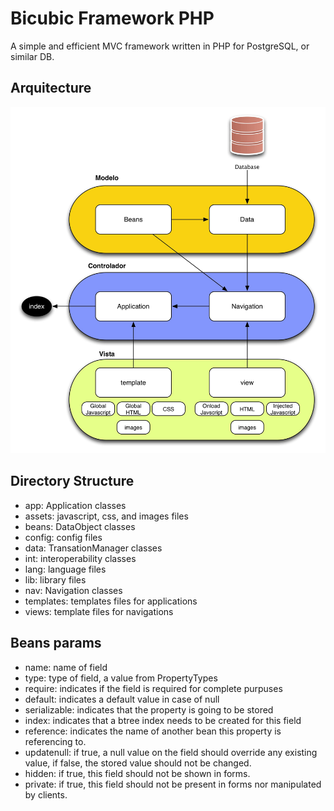 Bicubic Framework PHP
=====================

A simple and efficient MVC framework written in PHP for PostgreSQL, or similar DB.

Arquitecture
-------
![MVC](/doc/framework.jpeg)

Directory Structure
-------
- app: Application classes
- assets: javascript, css, and images files
- beans: DataObject classes
- config: config files
- data: TransationManager classes
- int: interoperability classes
- lang: language files
- lib: library files
- nav: Navigation classes
- templates: templates files for applications
- views: template files for navigations

Beans params
-------
- name: name of field
- type: type of field, a value from PropertyTypes
- require: indicates if the field is required for complete purpuses
- default: indicates a default value in case of null
- serializable: indicates that the property is going to be stored
- index: indicates that a btree index needs to be created for this field
- reference: indicates the name of another bean this property is referencing to.
- updatenull: if true, a null value on the field should override any existing value, if false, the stored value should not be changed.
- hidden: if true, this field should not be shown in forms.
- private: if true, this field should not be present in forms nor manipulated by clients.
